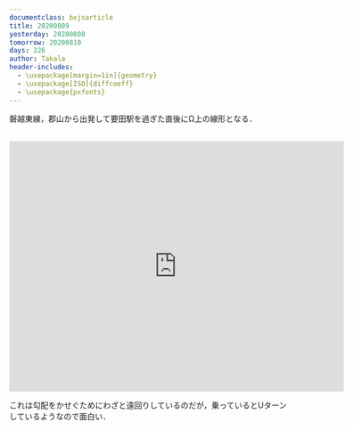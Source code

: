 ```yaml
---
documentclass: bxjsarticle
title: 20200809
yesterday: 20200808
tomorrow: 20200810
days: 226
author: Takala
header-includes:
  - \usepackage[margin=1in]{geometry}
  - \usepackage[ISO]{diffcoeff}
  - \usepackage{pxfonts}
---
```



磐越東線，郡山から出発して要田駅を過ぎた直後にΩ上の線形となる．


<br>
<iframe src="https://www.google.com/maps/embed?pb=!1m14!1m12!1m3!1d20649.124499509206!2d140.51704147261344!3d37.45576716028035!2m3!1f0!2f0!3f0!3m2!1i1024!2i768!4f13.1!5e0!3m2!1sen!2sjp!4v1596967175122!5m2!1sen!2sjp" width="600" height="450" frameborder="0" style="border:0;" allowfullscreen="" aria-hidden="false" tabindex="0"></iframe>
<br>



これは勾配をかせぐためにわざと遠回りしているのだが，乗っているとUターンしているようなので面白い．
